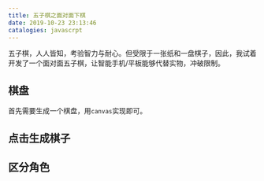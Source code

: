 ```yaml
---
title: 五子棋之面对面下棋
date: 2019-10-23 23:13:46
catalogies: javascrpt
---
```


<!-- 2. 五子棋之人机大战 -->
五子棋，人人皆知，考验智力与耐心。但受限于一张纸和一盘棋子，因此，我试着开发了一个面对面五子棋，让智能手机/平板能够代替实物，冲破限制。
## 棋盘
  首先需要生成一个棋盘，用`canvas`实现即可。
  
## 点击生成棋子

## 区分角色


